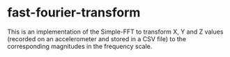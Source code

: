 # fast-fourier-transform
This is an implementation of the Simple-FFT to transform X, Y and Z values (recorded on an accelerometer and stored in a CSV file) to the corresponding magnitudes in the frequency scale.
